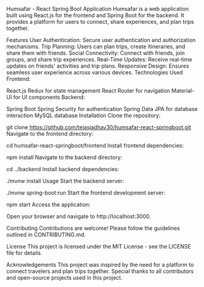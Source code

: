 

Humsafar - React Spring Boot Application
Humsafar is a web application built using React.js for the frontend and Spring Boot for the backend. It provides a platform for users to connect, share experiences, and plan trips together.

Features
User Authentication: Secure user authentication and authorization mechanisms.
Trip Planning: Users can plan trips, create itineraries, and share them with friends.
Social Connectivity: Connect with friends, join groups, and share trip experiences.
Real-Time Updates: Receive real-time updates on friends' activities and trip plans.
Responsive Design: Ensures seamless user experience across various devices.
Technologies Used
Frontend:

React.js
Redux for state management
React Router for navigation
Material-UI for UI components
Backend:

Spring Boot
Spring Security for authentication
Spring Data JPA for database interaction
MySQL database
Installation
Clone the repository:

git clone https://github.com/tejasjadhav30/humsafar-react-springboot.git
Navigate to the frontend directory:


cd humsafar-react-springboot/frontend
Install frontend dependencies:


npm install
Navigate to the backend directory:


cd ../backend
Install backend dependencies:


./mvnw install
Usage
Start the backend server:

./mvnw spring-boot:run
Start the frontend development server:


npm start
Access the application:

Open your browser and navigate to http://localhost:3000.

Contributing
Contributions are welcome! Please follow the guidelines outlined in CONTRIBUTING.md.

License
This project is licensed under the MIT License - see the LICENSE file for details.

Acknowledgements
This project was inspired by the need for a platform to connect travelers and plan trips together.
Special thanks to all contributors and open-source projects used in this project.
